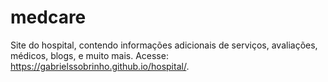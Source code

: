 # medcare
 Site do hospital, contendo informações adicionais de serviços, avaliações, médicos, blogs, e muito mais.
 Acesse: https://gabrielssobrinho.github.io/hospital/.
